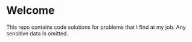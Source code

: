 # Welcome
This repo contains code solutions for problems that I find at my job. Any sensitive data is omitted. 